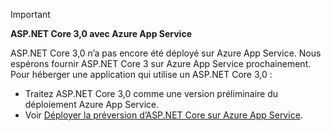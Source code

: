 <!-- 
> [!IMPORTANT]
> **ASP.NET Core preview releases with Azure App Service**
>
> ASP.NET Core preview releases aren't deployed to Azure App Service by default. To host an app that uses an ASP.NET Core preview release, see [Deploy ASP.NET Core preview release to Azure App Service](xref:host-and-deploy/azure-apps/index#deploy-aspnet-core-preview-release-to-azure-app-service).
-->
> [!IMPORTANT]
> **ASP.NET Core 3,0 avec Azure App Service**
>
> ASP.NET Core 3,0 n’a pas encore été déployé sur Azure App Service. Nous espérons fournir ASP.NET Core 3 sur Azure App Service prochainement. Pour héberger une application qui utilise un ASP.NET Core 3,0 :

* Traitez ASP.NET Core 3,0 comme une version préliminaire du déploiement Azure App Service.
* Voir [Déployer la préversion d’ASP.NET Core sur Azure App Service](xref:host-and-deploy/azure-apps/index#deploy-aspnet-core-preview-release-to-azure-app-service).
